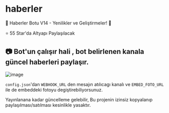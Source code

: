 # haberler
📰 Haberler Botu V14 - Yenilikler ve Geliştirmeler! 🚀

⭐ 55 Star'da Altyapı Paylaşılacak
## 📷 Bot'un çalışır hali , bot belirlenen kanala güncel haberleri paylaşır.
![image](https://i.hizliresim.com/ck9q71e.png)

`config.json`'dan `WEBHOOK_URL` den mesajın atılıcagı kanalı ve  `EMBED_FOTO_URL` ile de embeddeki fotoyu degiştirebiliyorsunuz. 

Yayınlanana kadar güncelleme gelebilir,
Bu projenin izinsiz kopyalanıp paylaşılması/satılması kesinlikle yasaktır.
